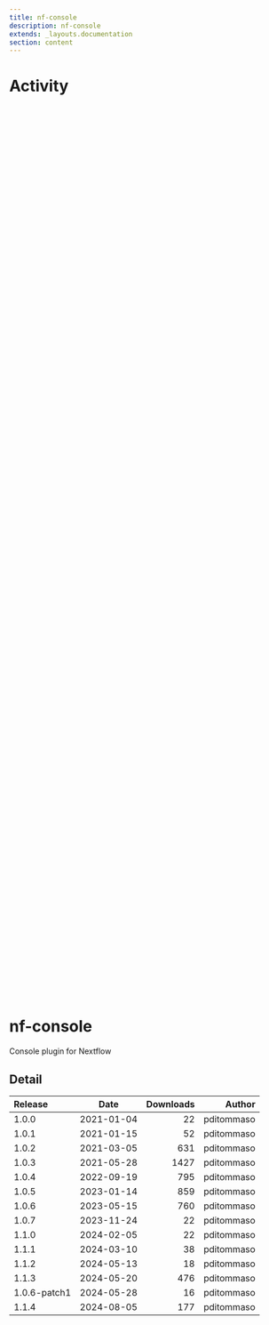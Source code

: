 ```yaml
---
title: nf-console
description: nf-console
extends: _layouts.documentation
section: content
---
```


# Activity

<div style="position: relative; height:40vh; width:80vw">
    <canvas id="releases"></canvas>
</div>
<script type="module" src="docs/nf-console/nf-console.js"></script>

# nf-console
Console plugin for Nextflow


## Detail

| Release                               | Date | Downloads                        | Author |
| :------------ | :---------: | ------: | -----------: |
 | 1.0.0 | 2021-01-04 | 22 | pditommaso |
 | 1.0.1 | 2021-01-15 | 52 | pditommaso |
 | 1.0.2 | 2021-03-05 | 631 | pditommaso |
 | 1.0.3 | 2021-05-28 | 1427 | pditommaso |
 | 1.0.4 | 2022-09-19 | 795 | pditommaso |
 | 1.0.5 | 2023-01-14 | 859 | pditommaso |
 | 1.0.6 | 2023-05-15 | 760 | pditommaso |
 | 1.0.7 | 2023-11-24 | 22 | pditommaso |
 | 1.1.0 | 2024-02-05 | 22 | pditommaso |
 | 1.1.1 | 2024-03-10 | 38 | pditommaso |
 | 1.1.2 | 2024-05-13 | 18 | pditommaso |
 | 1.1.3 | 2024-05-20 | 476 | pditommaso |
 | 1.0.6-patch1 | 2024-05-28 | 16 | pditommaso |
 | 1.1.4 | 2024-08-05 | 177 | pditommaso |
